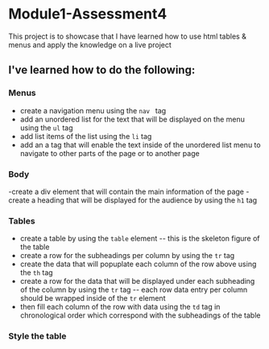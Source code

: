 # Module1-Assessment4

This project is to showcase that I have learned how to use html tables & menus and apply the knowledge on a live project

## I've learned how to do the following:

### Menus
- create a navigation menu using the ```nav ``` tag 
- add an unordered list for the text that will be displayed on the menu using the ```ul``` tag
- add list items of the list using the ```li``` tag
- add an a tag that will enable the text inside of the unordered list menu to navigate to other parts of the page or to another page

### Body
-create a div element that will contain the main information of the page
-create a heading that will be displayed for the audience by using the ```h1``` tag

### Tables
- create a table by using the ```table``` element
-- this is the skeleton figure of the table
- create a row for the subheadings per column by using the ```tr``` tag
- create the data that will popuplate each column of the row above using the ```th``` tag
- create a row for the data that will be displayed under each subheading of the column by using the ```tr``` tag
-- each row data entry per column should be wrapped inside of the ```tr``` element
- then fill each column of the row with data using the ```td``` tag in chronological order which correspond with the subheadings of the table

### Style the table 

